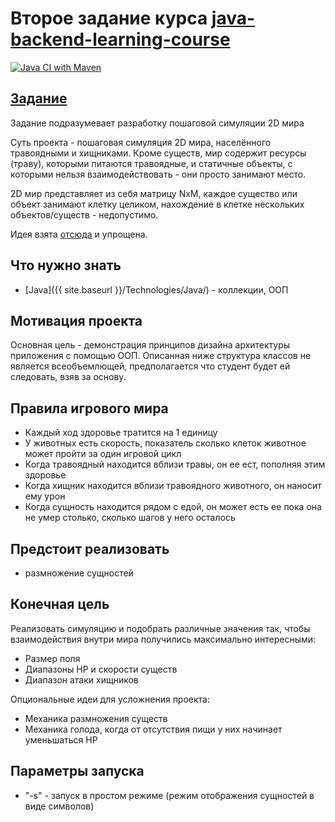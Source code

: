 # Второе задание курса [java-backend-learning-course](https://zhukovsd.github.io/java-backend-learning-course/)

[![Java CI with Maven](https://github.com/farneser/life-simulation/actions/workflows/maven.yml/badge.svg)](https://github.com/farneser/life-simulation/actions/workflows/maven.yml)

## [Задание](https://zhukovsd.github.io/java-backend-learning-course/Projects/Simulation/)

Задание подразумевает разработку пошаговой симуляции 2D мира

Суть проекта - пошаговая симуляция 2D мира, населённого травоядными и хищниками. Кроме существ, мир содержит ресурсы (траву), которыми питаются травоядные, и статичные объекты, с которыми нельзя взаимодействовать - они просто занимают место.

2D мир представляет из себя матрицу NxM, каждое существо или объект занимают клетку целиком, нахождение в клетке нескольких объектов/существ - недопустимо.

Идея взята [отсюда](https://www.youtube.com/watch?v=SfEZSyvbj2w) и упрощена.

## Что нужно знать

- [Java]({{ site.baseurl }}/Technologies/Java/) - коллекции, ООП

## Мотивация проекта

Основная цель - демонстрация принципов дизайна архитектуры приложения с помощью ООП. Описанная ниже структура классов не является всеобъемлющей, предполагается что студент будет ей следовать, взяв за основу.

## Правила игрового мира

- Каждый ход здоровье тратится на 1 единицу
- У животных есть скорость, показатель сколько клеток животное может пройти за один игровой цикл
- Когда травоядный находится вблизи травы, он ее ест, пополняя этим здоровье
- Когда хищник находится вблизи травоядного животного, он наносит ему урон
- Когда сущность находится рядом с едой, он может есть ее пока она не умер столько, сколько шагов у него осталось

## Предстоит реализовать

- размножение сущностей

## Конечная цель

Реализовать симуляцию и подобрать различные значения так, чтобы взаимодействия внутри мира получились максимально интересными:

- Размер поля
- Диапазоны HP и скорости существ
- Диапазон атаки хищников

Опциональные идеи для усложнения проекта:

- Механика размножения существ
- Механика голода, когда от отсутствия пищи у них начинает уменьшаться HP

## Параметры запуска

- "-s" - запуск в простом режиме (режим отображения сущностей в виде символов)
